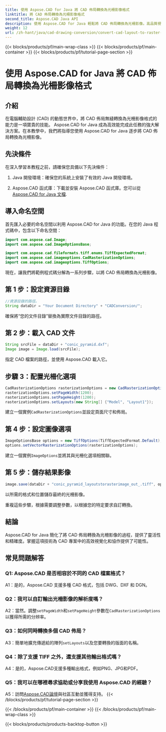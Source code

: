 ```yaml
---
title: 使用 Aspose.CAD for Java 將 CAD 佈局轉換為光柵影像格式
linktitle: 將 CAD 佈局轉換為光柵影像格式
second_title: Aspose.CAD Java API
description: 使用 Aspose.CAD for Java 輕鬆將 CAD 佈局轉換為光柵影像。高品質視覺化可增強協作。
weight: 12
url: /zh-hant/java/cad-drawing-conversion/convert-cad-layout-to-raster-image/
---
```


{{< blocks/products/pf/main-wrap-class >}}
{{< blocks/products/pf/main-container >}}
{{< blocks/products/pf/tutorial-page-section >}}

# 使用 Aspose.CAD for Java 將 CAD 佈局轉換為光柵影像格式

## 介紹

在電腦輔助設計 (CAD) 的動態世界中，將 CAD 佈局無縫轉換為光柵影像格式的能力是一項寶貴的技能。 Aspose.CAD for Java 成為高效能完成此任務的強大解決方案。在本教學中，我們將指導您使用 Aspose.CAD for Java 逐步將 CAD 佈局轉換為光柵影像。

## 先決條件

在深入學習本教程之前，請確保您具備以下先決條件：

1. Java 開發環境：確保您的系統上安裝了有效的 Java 開發環境。

2.  Aspose.CAD 函式庫：下載並安裝 Aspose.CAD 函式庫。您可以從[Aspose.CAD for Java 文檔](https://reference.aspose.com/cad/java/).

## 導入命名空間

首先匯入必要的命名空間以利用 Aspose.CAD for Java 的功能。在您的 Java 程式碼中，包含以下命名空間：

```java
import com.aspose.cad.Image;
import com.aspose.cad.ImageOptionsBase;

import com.aspose.cad.fileformats.tiff.enums.TiffExpectedFormat;
import com.aspose.cad.imageoptions.CadRasterizationOptions;
import com.aspose.cad.imageoptions.TiffOptions;
```

現在，讓我們將範例程式碼分解為一系列步驟，以將 CAD 佈局轉換為光柵影像。
## 第 1 步：設定資源目錄

```java
//資源目錄的路徑。
String dataDir = "Your Document Directory" + "CADConversion/";
```

確保將“您的文件目錄”替換為實際文件目錄的路徑。

## 第 2 步：載入 CAD 文件

```java
String srcFile = dataDir + "conic_pyramid.dxf";
Image image = Image.load(srcFile);
```

指定 CAD 檔案的路徑，並使用 Aspose.CAD 載入它。

## 步驟 3：配置光柵化選項

```java
CadRasterizationOptions rasterizationOptions = new CadRasterizationOptions();
rasterizationOptions.setPageWidth(1200);
rasterizationOptions.setPageHeight(1200);
rasterizationOptions.setLayouts(new String[] {"Model", "Layout1"});
```

建立一個實例`CadRasterizationOptions`並設定頁面尺寸和佈局。

## 第 4 步：設定圖像選項

```java
ImageOptionsBase options = new TiffOptions(TiffExpectedFormat.Default);
options.setVectorRasterizationOptions(rasterizationOptions);
```

建立一個實例`ImageOptions`並將其與光柵化選項相關聯。

## 第 5 步：儲存結果影像

```java
image.save(dataDir + "conic_pyramid_layoutstorasterimage_out_.tiff", options);
```

以所需的格式和位置儲存最終的光柵影像。

重複這些步驟，根據需要調整參數，以根據您的特定要求自訂轉換。

## 結論

Aspose.CAD for Java 簡化了將 CAD 佈局轉換為光柵影像的過程，提供了靈活性和精確度。掌握這項技術為 CAD 專案中的高效視覺化和協作提供了可能性。

## 常見問題解答

### Q1: Aspose.CAD 是否相容於不同的 CAD 檔案格式？

A1：是的，Aspose.CAD 支援多種 CAD 格式，包括 DWG、DXF 和 DGN。

### Q2：我可以自訂輸出光柵影像的解析度嗎？

 A2：當然。調整`setPageWidth`和`setPageHeight`參數在`CadRasterizationOptions`以獲得所需的分辨率。

### Q3：如何同時轉換多個 CAD 佈局？

 A3：簡單地擴充傳遞給的陣列`setLayouts`以及您要轉換的版面的名稱。

### Q4：除了支援 TIFF 之外，還支援其他輸出格式嗎？

A4：是的，Aspose.CAD支援多種輸出格式，例如PNG、JPG和PDF。

### Q5：我可以在哪裡尋求協助或分享我使用 Aspose.CAD 的經驗？

A5：訪問[Aspose.CAD論壇](https://forum.aspose.com/c/cad/19)與社區互動並獲得支持。
{{< /blocks/products/pf/tutorial-page-section >}}

{{< /blocks/products/pf/main-container >}}
{{< /blocks/products/pf/main-wrap-class >}}

{{< blocks/products/products-backtop-button >}}
